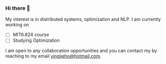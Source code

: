 ### Hi there 👋

My interest is in distributed systems, optimization and NLP. I am  currently working on

-[ ] MIT6.824 course 
-[ ] Studying Optimization

I am open to any collaboration opportunities and you can contact my by reaching to my email yingjieho@hotmail.com.
<!--
**mushcatshiro/mushcatshiro** is a ✨ _special_ ✨ repository because its `README.md` (this file) appears on your GitHub profile.

Here are some ideas to get you started:

- 🔭 I’m currently working on ...
- 🌱 I’m currently learning ...
- 👯 I’m looking to collaborate on ...
- 🤔 I’m looking for help with ...
- 💬 Ask me about ...
- 📫 How to reach me: ...
- 😄 Pronouns: ...
- ⚡ Fun fact: ...
-->
